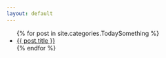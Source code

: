 ```yaml
---
layout: default
---
```


<ul id="post-list">
    {% for post in site.categories.TodaySomething %}
       <li><a href="{{ post.url }}">{{ post.title }}</a></li>
    {% endfor %}
</ul>